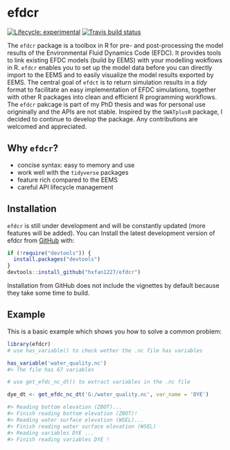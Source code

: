 
# efdcr

<!-- badges: start -->
[![Lifecycle: experimental](https://img.shields.io/badge/lifecycle-experimental-orange.svg)](https://www.tidyverse.org/lifecycle/#experimental)
[![Travis build status](https://travis-ci.com/hxfan1227/efdcr.svg?branch=master)](https://travis-ci.com/hxfan1227/efdcr)
<!-- badges: end -->

The `efdcr` package is a toolbox in R for pre- and post-processing the model results of the Environmental Fluid Dynamics Code (EFDC). 
It provides tools to link existing EFDC models (build by EEMS) with your modelling wokflows in R.
`efdcr` enables you to set up the model data before you can directly import to the EEMS and to easily visualize the model results exported by EEMS. The central goal of `efdct` is to return simulation results in a *tidy* format to facilitate an easy implementation of EFDC simulations, together with other R packages into clean and efficient R programming workflows. The `efdcr` pakcage is part of my PhD thesis and was for personal use origninally and the APIs are not stable. Inspired by the `SWATplusR` package, I decided to continue to develop the package. Any contributions are welcomed and appreciated. 


## Why `efdcr`?

- concise syntax: easy to memory and use
- work well with the `tidyverse` packages
- feature rich compared to the EEMS 
- careful API lifecycle management

## Installation

`efdcr` is still under development and will be constantly updated (more features will be added). 
You can Install the latest development version of efdcr from [GitHub](www.github.com) with:

``` r
if (!require("devtools")) {
  install.packages("devtools")
}
devtools::install_github("hxfan1227/efdcr")
```

Installation from GitHub does not include the vignettes by default because they take some time to build.

## Example

This is a basic example which shows you how to solve a common problem:

``` r
library(efdcr)
# use has_variable() to check wether the .nc file has variables

has_variable('water_quality.nc')
#> The file has 67 variables

# use get_efdc_nc_dt() to extract variables in the .nc file

dye_dt <- get_efdc_nc_dt('G:/water_quality.nc', var_name = 'DYE')

#> Reading bottom elevation (ZBOT)...
#> Finish reading bottom elevation (ZBOT)!
#> Reading water surface elevation (WSEL)...
#> Finish reading water surface elevation (WSEL)
#> Reading variables DYE ...
#> Finish reading variables DYE !

```

